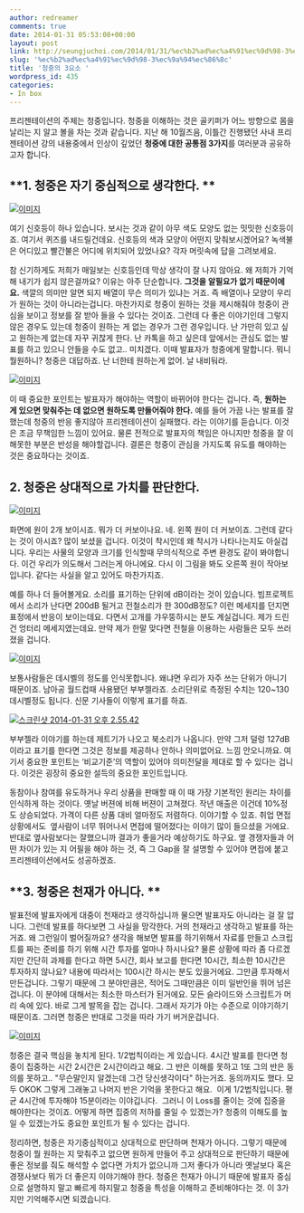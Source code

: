```yaml
---
author: redreamer
comments: true
date: 2014-01-31 05:53:08+00:00
layout: post
link: http://seungjuchoi.com/2014/01/31/%ec%b2%ad%ec%a4%91%ec%9d%98-3%ec%9a%94%ec%86%8c/
slug: '%ec%b2%ad%ec%a4%91%ec%9d%98-3%ec%9a%94%ec%86%8c'
title: '청중의 3요소 '
wordpress_id: 435
categories:
- In box
---
```


프리젠테이션의 주체는 청중입니다. 청중을 이해하는 것은 골키퍼가 어느 방향으로 몸을 날리는 지 알고 볼을 차는 것과 같습니다. 지난 해 10월즈음, 이틀간 진행됐던 사내 프리젠테이션 강의 내용중에서 인상이 깊었던 **청중에 대한 공통점 3가지**를 여러분과 공유하고자 합니다.


## **1. 청중은 자기 중심적으로 생각한다. **


[![이미지](http://redreamer.files.wordpress.com/2014/01/ec8aa4ed81aceba6b0ec83b7-2014-01-31-ec98a4ed9b84-2-36-40.png?w=558)](http://redreamer.files.wordpress.com/2014/01/ec8aa4ed81aceba6b0ec83b7-2014-01-31-ec98a4ed9b84-2-36-40.png)

여기 신호등이 하나 있습니다. 보시는 것과 같이 아무 색도 모양도 없는 밋밋한 신호등이죠. 여기서 퀴즈를 내드릴건데요. 신호등의 색과 모양이 어떤지 맞춰보시겠어요? 녹색불은 어디있고 빨간불은 어디에 위치되어 있었나요? 각자 머릿속에 답을 그려보세요.

참 신기하게도 저희가 매일보는 신호등인데 막상 생각이 잘 나지 않아요. 왜 저희가 기억해 내기가 쉽지 않은걸까요? 이유는 아주 단순합니다. **그것을 알필요가 없기 때문이에요.** 색깔의 의미만 알면 되지 배열이 무슨 의미가 있냐는 거죠. 즉 배열이나 모양이 우리가 원하는 것이 아니라는겁니다. 마찬가지로 청중이 원하는 것을 제시해줘야 청중이 관심을 보이고 정보를 잘 받아 들을 수 있다는 것이죠. 그런데 다 좋은 이야기인데 그렇지 않은 경우도 있는데 청중이 원하는 게 없는 경우가 그런 경우입니다. 난 가만히 있고 싶고 원하는게 없는데 자꾸 귀찮게 한다. 난 카톡을 하고 싶은데 앞에서는 관심도 없는 발표를 하고 있으니 안들을 수도 없고.. 미치겠다. 이때 발표자가 청중에게 말합니다. 뭐니 뭘원하니? 청중은 대답하죠. 난 너한테 원하는게 없어. 날 내비둬라.

[![이미지](http://redreamer.files.wordpress.com/2014/01/what_do_you_want.jpg?w=237)](http://redreamer.files.wordpress.com/2014/01/what_do_you_want.jpg)

이 때 중요한 포인트는 발표자가 해야하는 역할이 바뀌어야 한다는 겁니다. 즉, **원하는 게 있으면 맞춰주는 데 없으면 원하도록 만들어줘야 한다.** 예를 들어 가끔 나는 발표를 잘했는데 청중의 반응 좋지않아 프리젠테이션이 실패했다. 라는 이야기를 듣습니다. 이것은 조금 무책임한 느낌이 있어요. 물론 전적으로 발표자의 책임은 아니지만 청중을 잘 이해못한 부분은 반성을 해야할겁니다. 결론은 청중이 관심을 가지도록 유도를 해야하는 것은 중요하다는 것이죠.


## **2. 청중은 상대적으로 가치를 판단한다.**


[![이미지](http://redreamer.files.wordpress.com/2014/01/ec8aa4ed81aceba6b0ec83b7-2014-01-31-ec98a4ed9b84-2-45-54.png?w=650)](http://redreamer.files.wordpress.com/2014/01/ec8aa4ed81aceba6b0ec83b7-2014-01-31-ec98a4ed9b84-2-45-54.png)

화면에 원이 2개 보이시죠. 뭐가 더 커보이나요. 네. 왼쪽 원이 더 커보이죠. 그런데 같다는 것이 아시죠? 많이 보셨을 겁니다. 이것이 착시인데 왜 착시가 나타나는지도 아실겁니다. 우리는 사물의 모양과 크기를 인식할때 무의식적으로 주변 환경도 같이 봐야합니다. 이건 우리가 의도해서 그러는게 아니에요. 다시 이 그림을 봐도 오른쪽 원이 작아보입니다. 같다는 사실을 알고 있어도 마찬가지죠.

예를 하나 더 들어볼게요. 소리를 표기하는 단위에 dB이라는 것이 있습니다. 빔프로젝트에서 소리가 난다면 200dB 될거고 전철소리가 한 300dB정도? 이런 메세지를 던지면 표정에서 반응이 보이는데요. 다면서 고개를 갸우뚱하시는 분도 계실겁니다. 제가 드린 건 엉터리 메세지였는데요. 만약 제가 한말 맞다면 전철을 이용하는 사람들은 모두 쓰러졌을 겁니다.

[![이미지](http://redreamer.files.wordpress.com/2014/01/ec8aa4ed81aceba6b0ec83b7-2014-01-31-ec98a4ed9b84-2-47-10.png?w=406)](http://redreamer.files.wordpress.com/2014/01/ec8aa4ed81aceba6b0ec83b7-2014-01-31-ec98a4ed9b84-2-47-10.png)

보통사람들은 데시벨의 정도를 인식못합니다. 왜냐면 우리가 자주 쓰는 단위가 아니기 때문이죠. 남아공 월드컵때 사용됐던 부부젤라죠. 소리단위로 측정된 수치는 120~130데시벨정도 됩니다. 신문 기사들이 이렇게 표기를 하죠.

[![스크린샷 2014-01-31 오후 2.55.42](http://redreamer.files.wordpress.com/2014/01/ec8aa4ed81aceba6b0ec83b7-2014-01-31-ec98a4ed9b84-2-55-42.png)](http://redreamer.files.wordpress.com/2014/01/ec8aa4ed81aceba6b0ec83b7-2014-01-31-ec98a4ed9b84-2-55-42.png)

부부젤라 이야기를 하는데 제트기가 나오고 북소리가 나옵니다. 만약 그저 덜렁 127dB이라고 표기를 한다면 그것은 정보를 제공하나 안하나 의미없어요. 느낌 안오니까요. 여기서 중요한 포인트는 ‘비교기준’의 역할이 있어야 의미전달을 제대로 할 수 있다는 겁니다. 이것은 굉장히 중요한 설득의 중요한 포인트입니다.

동참이나 참여를 유도하거나 우리 상품을 판매할 때 이 때 가장 기본적인 원리는 차이를 인식하게 하는 것이다. 옛날 버젼에 비해 버젼이 고쳐졌다. 작년 매출은 이건데 10%정도 상승되었다. 가격이 다른 상품 대비 얼마정도 저렴하다. 이야기할 수 있죠. 취업 면접상황에서도  옆사람이 너무 뛰어나서 면접에 떨어졌다는 이야기 많이 들으셨을 거에요. 반대로 옆사람보다는 잘했으니까 결과가 좋을거라 예상하기도 하구요. 옆 경쟁자들과 어떤 차이가 있는 지 어필을 해야 하는 것, 즉 그 Gap을 잘 설명할 수 있어야 면접에 붙고 프리젠테이션에서도 성공하겠죠.


## **3. 청중은 천재가 아니다. **


발표전에 발표자에게 대중이 천재라고 생각하십니까 물으면 발표자도 아니라는 걸 잘 압니다. 그런데 발표를 하다보면 그 사실을 망각한다. 거의 천재라고 생각하고 발표를 하는 거죠. 왜 그런일이 벌어질까요? 생각을 해보면 발표를 하기위해서 자료를 만들고 스크립트를 짜는 준비를 하기 위해 시간 투자를 얼마나 하시나요? 물론 상황에 따라 좀 다르겠지만 간단히 과제를 한다고 하면 5시간, 회사 보고를 한다면 10시간, 최소한 10시간은 투자하지 않나요? 내용에 따라서는 100시간 하시는 분도 있을거에요. 그만큼 투자해서 만든겁니다. 그렇기 때문에 그 분야만큼은, 적어도 그때만큼은 이미 일반인을 뛰어 넘은 겁니다. 이 분야에 대해서는 최소한 마스터가 된거에요. 모든 슬라이드와 스크립트가 머리 속에 있다. 바로 그게 발목을 잡는 겁니다. 그래서 자기가 아는 수준으로 이야기하기 때문이죠. 그러면 청중은 반대로 그것을 따라 가기 버거운겁니다.

[![이미지](http://redreamer.files.wordpress.com/2014/01/ec8aa4ed81aceba6b0ec83b7-2014-01-31-ec98a4ed9b84-2-51-22.png?w=603)](http://redreamer.files.wordpress.com/2014/01/ec8aa4ed81aceba6b0ec83b7-2014-01-31-ec98a4ed9b84-2-51-22.png)

청중은 결국 핵심을 놓치게 된다. 1/2법칙이라는 게 있습니다. 4시간 발표를 한다면 청중이 집중하는 시간 2시간은 2시간이라고 해요. 그 반은 이해를 못하고 1또 그의 반은 동의를 못하고.. "무슨말인지 알겠는데 그건 당신생각이다" 하는거죠. 동의까지도 했다. 모두 OKOK 그렇게 그래놓고 나머지 반은 기억을 못한다고 해요.  이게 1/2법칙입니다. 평균 4시간에 투자해야 15분이라는 이야깁니다.  그러니 이 Loss를 줄이는 것에 집중을 해야한다는 것이죠. 어떻게 하면 집중의 저하를 줄일 수 있겠는가? 청중의 이해도를 높일 수 있겠는가도 중요한 포인트가 될 수 있다는 겁니다.

정리하면, 청중은 자기중심적이고 상대적으로 판단하며 천재가 아니다. 그렇기 때문에 청중이 뭘 원하는 지 맞춰주고 없으면 원하게 만들어 주고 상대적으로 판단하기 때문에 좋은 정보를 줘도 해석할 수 없다면 가치가 없으니까 그저 좋다가 아니라 옛날보다 혹은 경쟁사보다 뭐가 더 좋은지 이야기해야 한다. 청중은 천재가 아니기 때문에 발표자 중심으로 설명하지 말고 빠르게 하지말고 청중을 특성을 이해하고 준비해야다는 것. 이 3가지만 기억해주시면 되겠습니다.
